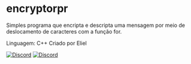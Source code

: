 # encryptorpr
Simples programa que encripta e descripta uma mensagem por meio de deslocamento de caracteres com a função for.

Linguagem: C++
Criado por Eliel

























[![Discord](https://discordapp.com/api/guilds/689492899389505650/widget.png)](https://discord.gg/kUQ6JaQ)
[![Discord](https://img.shields.io/discord/463752820026376202.svg)](https://discord.gg/zxSwN8Z)
